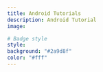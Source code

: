 ```yaml
---
title: Android Tutorials
description: Android Tutorial
image:

# Badge style
style:
background: "#2a9d8f"
color: "#fff"
---
```

